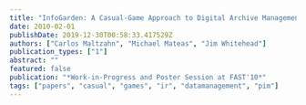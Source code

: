 ```yaml
---
title: "InfoGarden: A Casual-Game Approach to Digital Archive Management"
date: 2010-02-01
publishDate: 2019-12-30T00:58:33.417529Z
authors: ["Carlos Maltzahn", "Michael Mateas", "Jim Whitehead"]
publication_types: ["1"]
abstract: ""
featured: false
publication: "*Work-in-Progress and Poster Session at FAST'10*"
tags: ["papers", "casual", "games", "ir", "datamanagement", "pim"]
---
```


